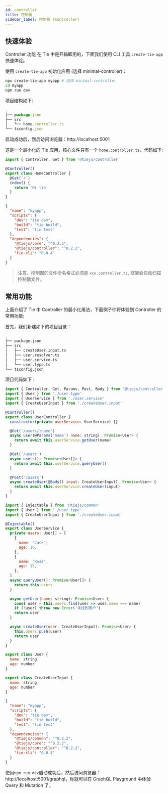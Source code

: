 ```yaml
---
id: controller
title: 控制器
sidebar_label: 控制器 (Controller)
---
```


## 快速体验

Controller 功能 在 Tie 中是开箱即用的，下面我们使用 CLI 工具 `create-tie-app` 快速体验。

使用 `create-tie-app` 初始化应用 (选择 minimal-controller)：

```bash
npx create-tie-app myapp # 选择 minimal-controller
cd myapp
npm run dev
```

项目结构如下:

```js
.
├── package.json
├── src
│   └── home.controller.ts
└── tsconfig.json
```

启动成功后，然后访问浏览器：http://localhost:5001

这是一个最小化的 Tie 应用，核心文件只有一个 `home.controller.ts`，代码如下:

<!--DOCUSAURUS_CODE_TABS-->
<!--home.controller.ts-->

```js
import { Controller, Get } from '@tiejs/controller'

@Controller()
export class HomeController {
  @Get('/')
  index() {
    return 'Hi tie'
  }
}
```

<!--package.json-->

```json
{
  "name": "myapp",
  "scripts": {
    "dev": "tie dev",
    "build": "tie build",
    "test": "tie test"
  },
  "dependencies": {
    "@tiejs/core": "^0.2.2",
    "@tiejs/controller": "^0.2.2",
    "tie-cli": "0.0.4"
  }
}
```

<!--END_DOCUSAURUS_CODE_TABS-->

> 注意，控制器的文件命名格式必须是 `xxx.controller.ts`, 框架会自动扫描控制器文件。

## 常用功能

上面介绍了 Tie 中 Controller 的最小化用法，下面例子你将体验到 Controller 的常用功能:

首先，我们新建如下的项目目录：

```bash
.
├── package.json
├── src
│   ├── createUser.input.ts
│   ├── user.resolver.ts
│   ├── user.service.ts
│   └── user.type.ts
└── tsconfig.json
```

项目代码如下：

<!--DOCUSAURUS_CODE_TABS-->
<!--user.controller.ts-->

```js
import { Controller, Get, Params, Post, Body } from '@tiejs/controller'
import { User } from './user.type'
import { UserService } from './user.service'
import { CreateUserInput } from './createUser.input'

@Controller()
export class UserController {
  constructor(private userService: UserService) {}

  @Get('/users/:name')
  async user(@Params('name') name: string): Promise<User> {
    return await this.userService.getUser(name)
  }

  @Get('/users')
  async users(): Promise<User[]> {
    return await this.userService.queryUser()
  }

  @Post('/users')
  async createUser(@Body() input: CreateUserInput): Promise<User> {
    return await this.userService.createUser(input)
  }
}


```

<!--user.service.ts-->

```js
import { Injectable } from '@tiejs/common'
import { User } from './user.type'
import { CreateUserInput } from './createUser.input'

@Injectable()
export class UserService {
  private users: User[] = [
    {
      name: 'Jack',
      age: 16,
    },
    {
      name: 'Rose',
      age: 15,
    },
  ]
  async queryUser(): Promise<User[]> {
    return this.users
  }

  async getUser(name: string): Promise<User> {
    const user = this.users.find(user => user.name === name)
    if (!user) throw new Error('未找到用户')
    return user
  }

  async createUser(user: CreateUserInput): Promise<User> {
    this.users.push(user)
    return user
  }
}

```

<!--user.type.ts-->

```js
export class User {
  name: string
  age: number
}
```

<!--createUser.input.ts-->

```js
export class CreateUserInput {
  name: string
  age: number
}
```

<!--package.json-->

```json
{
  "name": "myapp",
  "scripts": {
    "dev": "tie dev",
    "build": "tie build",
    "test": "tie test"
  },
  "dependencies": {
    "@tiejs/common": "^0.2.2",
    "@tiejs/core": "^0.2.2",
    "@tiejs/controller": "^0.2.2",
    "tie-cli": "0.0.4"
  }
}
```

<!--END_DOCUSAURUS_CODE_TABS-->

使用`npm run dev`启动成功后，然后访问浏览器：http://localhost:5001/graphql，你就可以在 GraphQL Playground 中体验 Query 和 Mutation 了。
